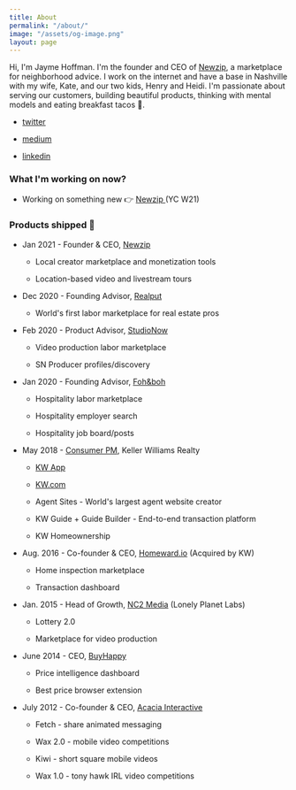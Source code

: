 ```yaml
---
title: About
permalink: "/about/"
image: "/assets/og-image.png"
layout: page
---
```


Hi, I'm Jayme Hoffman. I'm the founder and CEO of [Newzip](http://newzip.com/), a marketplace for neighborhood advice. I work on the internet and have a base in Nashville with my wife, Kate, and our two kids, Henry and Heidi. I'm passionate about serving our customers, building beautiful products, thinking with mental models and eating breakfast tacos 🌮.

* [twitter](https://twitter.com/jaymehoffman)

* [medium](https://medium.com/@jaymehoffman)

* [linkedin](https://www.linkedin.com/in/jaymehoffman/)

### What I'm working on now?

* Working on something new  👉 [Newzip ](https://www.newzip.com/)(YC W21)

### Products shipped 🚢

* Jan 2021 - Founder & CEO, [Newzip](http://newzip.com/)

  * Local creator marketplace and monetization tools

  * Location-based video and livestream tours


* Dec 2020 - Founding Advisor, [Realput](https://www.realput.com/)

  * World's first labor marketplace for real estate pros

* Feb 2020 - Product Advisor, [StudioNow](http://studionow.com/)

  * Video production labor marketplace

  * SN Producer profiles/discovery


* Jan 2020 - Founding Advisor, [Foh&boh](http://fohandboh.com/)

  * Hospitality labor marketplace

  * Hospitality employer search

  * Hospitality job board/posts


* May 2018 - [Consumer PM](https://www.linkedin.com/posts/jaymehoffman_make-impact-in-real-estate-check-i-activity-6641050799554256896-f4II), Keller Williams Realty

  * [KW App](https://apps.apple.com/us/app/kw-buy-sell-real-estate/id652512924)

  * [KW.com](https://kw.com/)

  * Agent Sites - World's largest agent website creator

  * KW Guide \+ Guide Builder - End-to-end transaction platform

  * KW Homeownership

* Aug. 2016 - Co-founder & CEO, [Homeward.io](https://homeward.io/) (Acquired by KW)

  * Home inspection marketplace

  * Transaction dashboard

* Jan. 2015 - Head of Growth, [NC2 Media](http://nc2media.com/) (Lonely Planet Labs)

  * Lottery 2.0

  * Marketplace for video production

* June 2014 - CEO, [BuyHappy](https://angel.co/buyhappy)

  * Price intelligence dashboard

  * Best price browser extension

* July 2012 - Co-founder & CEO, [Acacia Interactive](https://angel.co/acacia)

  * Fetch - share animated messaging

  * Wax 2.0 - mobile video competitions

  * Kiwi - short square mobile videos

  * Wax 1.0 - tony hawk IRL video competitions